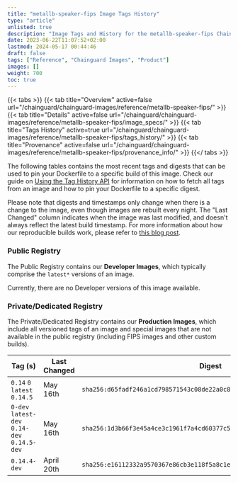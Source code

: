```yaml
---
title: "metallb-speaker-fips Image Tags History"
type: "article"
unlisted: true
description: "Image Tags and History for the metallb-speaker-fips Chainguard Image"
date: 2023-06-22T11:07:52+02:00
lastmod: 2024-05-17 00:44:46
draft: false
tags: ["Reference", "Chainguard Images", "Product"]
images: []
weight: 700
toc: true
---
```


{{< tabs >}}
{{< tab title="Overview" active=false url="/chainguard/chainguard-images/reference/metallb-speaker-fips/" >}}
{{< tab title="Details" active=false url="/chainguard/chainguard-images/reference/metallb-speaker-fips/image_specs/" >}}
{{< tab title="Tags History" active=true url="/chainguard/chainguard-images/reference/metallb-speaker-fips/tags_history/" >}}
{{< tab title="Provenance" active=false url="/chainguard/chainguard-images/reference/metallb-speaker-fips/provenance_info/" >}}
{{</ tabs >}}

The following tables contains the most recent tags and digests that can be used to pin your Dockerfile to a specific build of this image. Check our guide on [Using the Tag History API](/chainguard/chainguard-images/using-the-tag-history-api/) for information on how to fetch all tags from an image and how to pin your Dockerfile to a specific digest.

Please note that digests and timestamps only change when there is a change to the image, even though images are rebuilt every night. The "Last Changed" column indicates when the image was last modified, and doesn't always reflect the latest build timestamp. For more information about how our reproducible builds work, please refer to [this blog post](https://www.chainguard.dev/unchained/reproducing-chainguards-reproducible-image-builds).

### Public Registry
The Public Registry contains our **Developer Images**, which typically comprise the `latest*` versions of an image.

Currently, there are no Developer versions of this image available.

### Private/Dedicated Registry
The Private/Dedicated Registry contains our **Production Images**, which include all versioned tags of an image and special images that are not available in the public registry (including FIPS images and other custom builds).

| Tag (s)                                       | Last Changed | Digest                                                                    |
|-----------------------------------------------|--------------|---------------------------------------------------------------------------|
|  `0.14` `0` `latest` `0.14.5`                 | May 16th     | `sha256:d65fadf246a1cd798571543c08de22a0c8cf869b60d9d33cf7ce654348aac711` |
|  `0-dev` `latest-dev` `0.14-dev` `0.14.5-dev` | May 16th     | `sha256:1d3b66f3e45a4ce3c1961f7a4cd60377c56afd06a9a3d938bee85d6a4a343495` |
|  `0.14.4-dev`                                 | April 20th   | `sha256:e16112332a9570367e86cb3e118f5a8c1ef16cab8eaaa7741c9e96104eb27c7e` |

